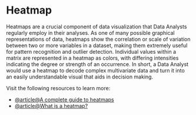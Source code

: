 # Heatmap 

Heatmaps are a crucial component of data visualization that Data Analysts regularly employ in their analyses. As one of many possible graphical representations of data, heatmaps show the correlation or scale of variation between two or more variables in a dataset, making them extremely useful for pattern recognition and outlier detection. Individual values within a matrix are represented in a heatmap as colors, with differing intensities indicating the degree or strength of an occurrence. In short, a Data Analyst would use a heatmap to decode complex multivariate data and turn it into an easily understandable visual that aids in decision making.

Visit the following resources to learn more:

- [@article@A complete guide to heatmaps](https://www.hotjar.com/heatmaps/)
- [@article@What is a heatmap?](https://www.atlassian.com/data/charts/heatmap-complete-guide)